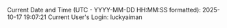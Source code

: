 Current Date and Time (UTC - YYYY-MM-DD HH:MM:SS formatted): 2025-10-17 19:07:21
Current User's Login: luckyaiman
